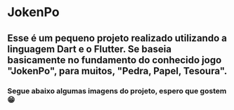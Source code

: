 # JokenPo

## Esse é um pequeno projeto realizado utilizando a linguagem Dart e o Flutter. Se baseia basicamente no fundamento do conhecido jogo "JokenPo", para muitos, "Pedra, Papel, Tesoura". 

### Segue abaixo algumas imagens do projeto, espero que gostem 😁
